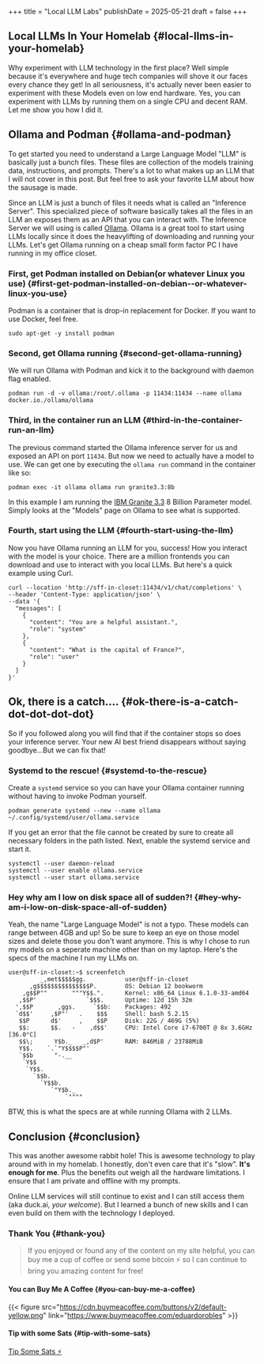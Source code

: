 +++
title = "Local LLM Labs"
publishDate = 2025-05-21
draft = false
+++

## Local LLMs In Your Homelab {#local-llms-in-your-homelab}

Why experiment with LLM technology in the first place? Well simple because it's everywhere and huge tech companies will shove it our faces every chance they get! In all seriousness, it's actually never been easier to experiment with these Models even on low end hardware. Yes, you can experiment with LLMs by running them on a single CPU and decent RAM. Let me show you how I did it.


## Ollama and Podman {#ollama-and-podman}

To get started you need to understand a Large Language Model "LLM" is basically just a bunch files. These files are collection of the models training data, instructions, and prompts. There's a lot to what makes up an LLM that I will not cover in this post. But feel free to ask your favorite LLM about how the sausage is made.

Since an LLM is just a bunch of files it needs what is called an "Inference Server". This specialized piece of software basically takes all the files in an LLM an exposes them as an API that you can interact with. The Inference Server we will using is called [Ollama](https://ollama.com). Ollama is a great tool to start using LLMs locally since it does the heavylifting of downloading and running your LLMs. Let's get Ollama running on a cheap small form factor PC I have running in my office closet.


### First, get Podman installed on Debian(or whatever Linux you use) {#first-get-podman-installed-on-debian--or-whatever-linux-you-use}

Podman is a container that is drop-in replacement for Docker. If you want to use Docker, feel free.

```shell
sudo apt-get -y install podman
```


### Second, get Ollama running {#second-get-ollama-running}

We will run Ollama with Podman and kick it to the background with daemon flag enabled.

```shell
podman run -d -v ollama:/root/.ollama -p 11434:11434 --name ollama docker.io./ollama/ollama
```


### Third, in the container run an LLM {#third-in-the-container-run-an-llm}

The previous command started the Ollama inference server for us and exposed an API on port `11434`. But now we need to actually have a model to use. We can get one by executing the `ollama run` command in the container like so:

```shell
podman exec -it ollama ollama run granite3.3:8b
```

In this example I am running the [IBM Granite 3.3](https://www.ibm.com/granite) 8 Billion Parameter model. Simply looks at the "Models" page on Ollama to see what is supported.


### Fourth, start using the LLM {#fourth-start-using-the-llm}

Now you have Ollama running an LLM for you, success! How you interact with the model is your choice. There are a million frontends you can download and use to interact with you local LLMs. But here's a quick example using Curl.

```shell
curl --location 'http://sff-in-closet:11434/v1/chat/completions' \
--header 'Content-Type: application/json' \
--data '{
  "messages": [
    {
      "content": "You are a helpful assistant.",
      "role": "system"
    },
    {
      "content": "What is the capital of France?",
      "role": "user"
    }
  ]
}'
```


## Ok, there is a catch.... {#ok-there-is-a-catch-dot-dot-dot-dot}

So if you followed along you will find that if the container stops so does your inference server. Your new AI best friend disappears without saying goodbye...But we can fix that!


### Systemd to the rescue! {#systemd-to-the-rescue}

Create a `systemd` service so you can have your Ollama container running without having to invoke Podman yourself.

```shell
podman generate systemd --new --name ollama ~/.config/systemd/user/ollama.service
```

If you get an error that the file cannot be created by sure to create all necessary folders in the path listed. Next, enable the systemd service and start it.

```shell
systemctl --user daemon-reload
systemctl --user enable ollama.service
systemctl --user start ollama.service
```


### Hey why am I low on disk space all of sudden?! {#hey-why-am-i-low-on-disk-space-all-of-sudden}

Yeah, the name "Large Language Model" is not a typo. These models can range between 4GB and up! So be sure to keep an eye on those model sizes and delete those you don't want anymore. This is why I chose to run my models on a seperate machine other than on my laptop. Here's the specs of the machine I run my LLMs on.

```shell
user@sff-in-closet:~$ screenfetch
         _,met$$$$$gg.           user@sff-in-closet
      ,g$$$$$$$$$$$$$$$P.        OS: Debian 12 bookworm
    ,g$$P""       """Y$$.".      Kernel: x86_64 Linux 6.1.0-33-amd64
   ,$$P'              `$$$.      Uptime: 12d 15h 32m
  ',$$P       ,ggs.     `$$b:    Packages: 492
  `d$$'     ,$P"'   .    $$$     Shell: bash 5.2.15
   $$P      d$'     ,    $$P     Disk: 22G / 469G (5%)
   $$:      $$.   -    ,d$$'     CPU: Intel Core i7-6700T @ 8x 3.6GHz [36.0°C]
   $$\;      Y$b._   _,d$P'      RAM: 846MiB / 23788MiB
   Y$$.    `.`"Y$$$$P"'
   `$$b      "-.__
    `Y$$
     `Y$$.
       `$$b.
         `Y$$b.
            `"Y$b._
                `""""
```

BTW, this is what the specs are at while running Ollama with 2 LLMs.


## Conclusion {#conclusion}

This was another awesome rabbit hole! This is awesome technology to play around with in my homelab. I honestly, don't even care that it's "slow". **It's enough for me**. Plus the benefits out weigh all the hardware limitations. I ensure that I am private and offline with my prompts.

Online LLM services will still continue to exist and I can still access them (aka duck.ai, _your welcome_). But I learned a bunch of new skills and I can even build on them with the technology I deployed.


### Thank You {#thank-you}

> If you enjoyed or found any of the content on my site helpful, you can buy me a cup of coffee or send some bitcoin  ⚡ so I can continue to bring you amazing content for free!


#### You can Buy Me A Coffee {#you-can-buy-me-a-coffee}

{{< figure src="https://cdn.buymeacoffee.com/buttons/v2/default-yellow.png" link="https://www.buymeacoffee.com/eduardorobles" >}}


#### Tip with some Sats {#tip-with-some-sats}

[Tip Some Sats ⚡](https://getalby.com/p/tacosandlinux)
